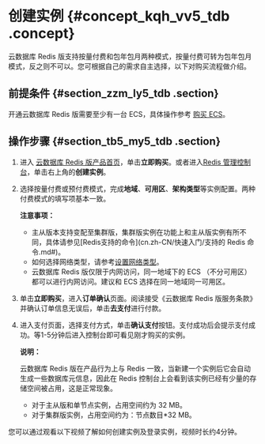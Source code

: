 # 创建实例 {#concept_kqh_vv5_tdb .concept}

云数据库 Redis 版支持按量付费和包年包月两种模式，按量付费可转为包年包月模式，反之则不可以。您可根据自己的需求自主选择，以下对购买流程做介绍。

## 前提条件 {#section_zzm_ly5_tdb .section}

开通云数据库 Redis 版需要至少有一台 ECS，具体操作参考 [购买 ECS](http://buy.aliyun.com/)。

## 操作步骤 {#section_tb5_my5_tdb .section}

1.  进入 [云数据库 Redis 版产品首页](http://www.aliyun.com/product/kvstore)，单击**立即购买**。或者进入[Redis 管理控制台](https://kvstore.console.aliyun.com/)，单击右上角的**创建实例**。
2.  选择按量付费或预付费模式，完成**地域**、**可用区**、**架构类型**等实例配置。两种付费模式的填写项基本一致。

    **注意事项：**

    -   主从版本支持变配至集群版，集群版实例在功能上和主从版实例有所不同，具体请参见[Redis支持的命令](cn.zh-CN/快速入门/支持的 Redis 命令.md#)。
    -   如何选择网络类型，请参考[设置网络类型](../../../../cn.zh-CN/用户指南/管理实例/切换为专有网络.md#)。
    -   云数据库 Redis 版仅限于内网访问，同一地域下的 ECS （不分可用区）都可以进行内网访问。建议和 ECS 选择在同一地域同一可用区。
3.  单击**立即购买**，进入**订单确认**页面。阅读接受《云数据库 Redis 版服务条款》并确认订单信息无误后，单击**去支付**进行付款。
4.  进入支付页面，选择支付方式，单击**确认支付**按钮。支付成功后会提示支付成功。等1-5分钟后进入控制台即可看见刚才购买的实例。

    **说明：** 

    云数据库 Redis 版在产品行为上与 Redis 一致，当新建一个实例后它会自动生成一些数据库元信息，因此在 Redis 控制台上会看到该实例已经有少量的存储空间被占用，这是正常现象。

    -   对于主从版和单节点实例，占用空间约为 32 MB。
    -   对于集群版实例，占用空间约为：节点数目\*32 MB。

您可以通过观看以下视频了解如何创建实例及登录实例，视频时长约4分钟。

 


